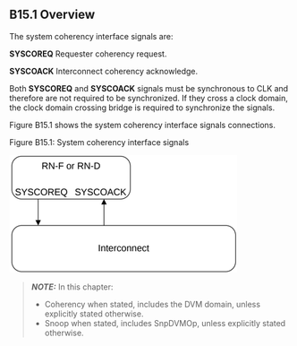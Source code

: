 ## B15.1 Overview

The system coherency interface signals are:

**SYSCOREQ** Requester coherency request.

**SYSCOACK** Interconnect coherency acknowledge.

Both **SYSCOREQ** and **SYSCOACK** signals must be synchronous to CLK and therefore are not required to be synchronized. If they cross a clock domain, the clock domain crossing bridge is required to synchronize the signals.

Figure B15.1 shows the system coherency interface signals connections.

Figure B15.1: System coherency interface signals

![Image](page_490/image_000000_726b0b64ea261a30cbe564d8b19d9a7cff6d2f4bbfc2ea8cd435661714f893f0.png)

> **_NOTE:_** In this chapter:
>
> - Coherency when stated, includes the DVM domain, unless explicitly stated otherwise.
> - Snoop when stated, includes SnpDVMOp, unless explicitly stated otherwise.